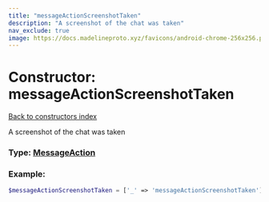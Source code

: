```yaml
---
title: "messageActionScreenshotTaken"
description: "A screenshot of the chat was taken"
nav_exclude: true
image: https://docs.madelineproto.xyz/favicons/android-chrome-256x256.png
---
```

# Constructor: messageActionScreenshotTaken  
[Back to constructors index](index.md)



A screenshot of the chat was taken




### Type: [MessageAction](../types/MessageAction.md)


### Example:

```php
$messageActionScreenshotTaken = ['_' => 'messageActionScreenshotTaken'];
```  
